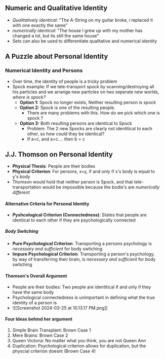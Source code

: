 ## Numeric and Qualitative Identity 
- *Qualitatively identical*: "The A-String on my guitar broke, i replaced it with one exactly the same"
- *numerically identical*: "The house I grew up with my mother has changed a lot, but its still the same house"
- Sets can also be used to differentiate qualitative and numerical identity
## A Puzzle about Personal Identity
### Numerical Identity and Persons 
- Over time, the identity of people is a tricky problem
- Spock example: If we tele-transport spock by scanning/destroying all his particles and we arrange new particles on two seperate new worlds, *where is spock?*
	- **Option 1:** Spock no longer exists, Neither resulting person is spock 
	- **Option 2:** Spock is one of the resulting people. 
		- There are many problems with this. How do we pick which one is spock ? 
	- **Option 3:** Both resulting persons are identical to Spock 
		- Problem: The 2 new Spocks are clearly not identitical to each other, so how could they be identical? 
		- If a=c, and a=c.... then b = c
## J.J. Thomson on Personal Identity 
- **Physical Thesis**: People are their bodies
- **Physical Criterion**: For persons, x=y, if and only if x's body is equal to y's body
- Thomson would hold that neither person is Spock, and that tele-transportation would be impossible because the bodie's are *numerically different*
#### Alternative Criteria for Personal Identity
- **Pyshcological Criterion (Connectedness)**: States that people are identical to each other if they are psychologically connected 
##### Body Switching
- **Pure Psychological Criterion**: Transporting a persons psychology is *necessary and sufficient* for body swtiching 
- **Impure Psychological Criterion**: Transporting a person's psychology, by way of transferring their brain, is *necessary and sufficient* for body swtiching 

#### Thomson's Overall Argument
- People are their bodies: Two people are identitical if and only if they have the same body 
- Psychological connectedness is unimportant in defining what the true identity of a person is 
- ![[Screenshot 2024-03-25 at 10.13.17 PM.png]]
#### Four Ideas behind her argument 
1. Simple Brain Transplant: Brown Case 1 
2. Mere Brains: Brown Case 2
3. Queen Victoria: No matter what you think, you are not Queen Ann 
4. Duplication: Psychological criterion allows for duplication, but the physcial criterion doesnt (Brown Case 4)
